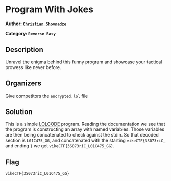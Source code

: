 # Program With Jokes

**Author: [`Christian Shovnadze`](https://github.com/nightlash1528-mlep)**

**Category: `Reverse Easy`**

## Description

Unravel the enigma behind this funny program and showcase your tactical prowess like never before.

## Organizers

Give competitors the `encrypted.lol` file

## Solution

This is a simple [LOLCODE](https://esolangs.org/wiki/LOLCODE) program. Reading the documentation we see that the program is constructing an array with named variables. Those variables are then being concatenated to check against the stdin. So that decoded section is `L01C475_GG`, and concatenated with the starting `vikeCTF{3S073riC_` and ending `}` we get `vikeCTF{3S073riC_L01C475_GG}`.

## Flag

```
vikeCTF{3S073riC_L01C475_GG}
```
